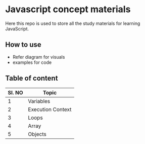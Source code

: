 # Javascript concept materials

Here this repo is used to store all the study materials for learning JavaScript.

## How to use

- Refer diagram for visuals
- examples for code

## Table of content

| SI. NO | Topic             |
| ------ | ----------------- |
| 1      | Variables         |
| 2      | Execution Context |
| 3      | Loops             |
| 4      | Array             |
| 5      | Objects           |
